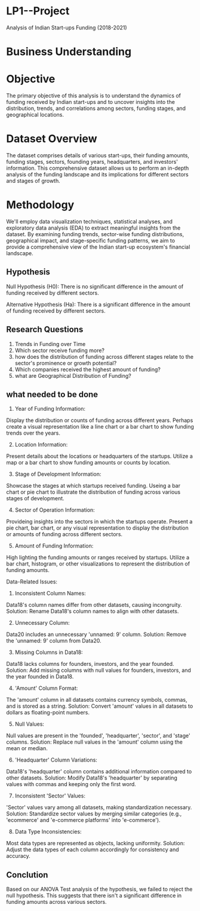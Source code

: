 # LP1--Project
Analysis of Indian Start-ups Funding (2018-2021)
# Business Understanding

# Objective
The primary objective of this analysis is to understand the dynamics of funding received by Indian start-ups and to uncover insights into the distribution, trends, and correlations among sectors, funding stages, and geographical locations.

# Dataset Overview
The dataset comprises details of various start-ups, their funding amounts, funding stages, sectors, founding years, headquarters, and investors' information. This comprehensive dataset allows us to perform an in-depth analysis of the funding landscape and its implications for different sectors and stages of growth.

# Methodology
We'll employ data visualization techniques, statistical analyses, and exploratory data analysis (EDA) to extract meaningful insights from the dataset. By examining funding trends, sector-wise funding distributions, geographical impact, and stage-specific funding patterns, we aim to provide a comprehensive view of the Indian start-up ecosystem's financial landscape.

## Hypothesis

Null Hypothesis (H0): There is no significant difference in the amount of funding received by different sectors.

Alternative Hypothesis (Ha): There is a significant difference in the amount of funding received by different sectors.

## Research Questions 

1.  Trends in Funding over Time
2.  Which sector receive funding more?
3.  how does the distribution of funding across different stages  relate to the sector's prominence or growth potential?
4.  Which companies received the highest amount of funding?
5.  what are Geographical Distribution of Funding?

## what needed to be done

1. Year of Funding Information:

Display the distribution or counts of funding across different years.
Perhaps create a visual representation like a line chart or a bar chart to show funding trends over the years.

2. Location Information:

Present details about the locations or headquarters of the startups.
Utilize a map or a bar chart to show funding amounts or counts by location.

3. Stage of Development Information:

Showcase the stages at which startups received funding.
Useing a bar chart or pie chart to illustrate the distribution of funding across various stages of development.

4. Sector of Operation Information:

Provideing insights into the sectors in which the startups operate.
Present a pie chart, bar chart, or any visual representation to display the distribution or amounts of funding across different sectors.

5. Amount of Funding Information:

High lighting the funding amounts or ranges received by startups.
Utilize a bar chart, histogram, or other visualizations to represent the distribution of funding amounts.


 Data-Related Issues:

1. Inconsistent Column Names:

Data18's column names differ from other datasets, causing incongruity.
Solution: Rename Data18's column names to align with other datasets.

2. Unnecessary Column:

Data20 includes an unnecessary 'unnamed: 9' column.
Solution: Remove the 'unnamed: 9' column from Data20.

3. Missing Columns in Data18:

Data18 lacks columns for founders, investors, and the year founded.
Solution: Add missing columns with null values for founders, investors, and the year founded in Data18.

4. 'Amount' Column Format:

The 'amount' column in all datasets contains currency symbols, commas, and is stored as a string.
Solution: Convert 'amount' values in all datasets to dollars as floating-point numbers.

5. Null Values:

Null values are present in the 'founded', 'headquarter', 'sector', and 'stage' columns.
Solution: Replace null values in the 'amount' column using the mean or median.

6. 'Headquarter' Column Variations:

Data18's 'headquarter' column contains additional information compared to other datasets.
Solution: Modify Data18's 'headquarter' by separating values with commas and keeping only the first word.

7. Inconsistent 'Sector' Values:

'Sector' values vary among all datasets, making standardization necessary.
Solution: Standardize sector values by merging similar categories (e.g., 'ecommerce' and 'e-commerce platforms' into 'e-commerce').

8. Data Type Inconsistencies:

Most data types are represented as objects, lacking uniformity.
Solution: Adjust the data types of each column accordingly for consistency and accuracy.

## Conclution

Based on our ANOVA Test analysis of the hypothesis, we failed to reject the null hypothesis. This suggests that there isn't a significant difference in funding amounts across various sectors.






